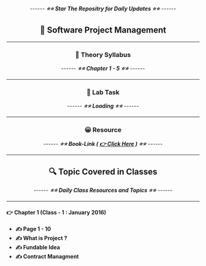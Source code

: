 <div align = "center">

*------ **⭐⭐ Star The Repositry for Daily Updates ⭐⭐** ------*

## 🍂 Software Project Management


</div>

<hr>

<div align = "center">

### 🍂 Theory Syllabus

*------ **⭐⭐ Chapter 1 - 5 ⭐⭐** ------*

<hr>

</div>


<div align = "center">

### 🎅 Lab Task

*------ **⭐⭐ Loading ⭐⭐** ------*

<hr>

</div>


<div align = "center">

### 😀 Resource

*------ **⭐⭐ Book-Link ( [ 👉 Click Here](./book.pdf) ) ⭐⭐** ------*

<hr>

</div>



<div align = "center">

##  🔍 Topic Covered in Classes

*------ **⭐⭐ Daily Class Resources and Topics ⭐⭐** ------*

<hr>

</div>


#### 👉 Chapter 1 (Class - 1 : January 2016)
 - **✍️ Page 1 - 10**
 - **✍️ What is Project ?**
 - **✍️ Fundable Idea**
 - **✍️ Contract Managment**

 


